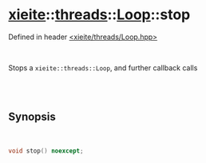 # [xieite](../../../README.md)::[threads](../../threads.md)::[Loop](../Loop.md)::stop
Defined in header [<xieite/threads/Loop.hpp>](../../../include/xieite/threads/Loop.hpp)

<br/>

Stops a `xieite::threads::Loop`, and further callback calls

<br/><br/>

## Synopsis

<br/>

```cpp
void stop() noexcept;
```
